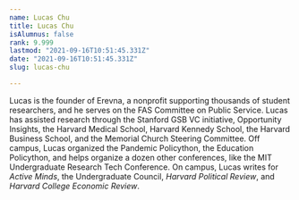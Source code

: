 ```yaml
---
name: Lucas Chu
title: Lucas Chu
isAlumnus: false
rank: 9.999
lastmod: "2021-09-16T10:51:45.331Z"
date: "2021-09-16T10:51:45.331Z"
slug: lucas-chu

---
```

Lucas is the founder of Erevna, a nonprofit supporting thousands of student researchers, and he serves on the FAS Committee on Public Service. Lucas has assisted research through the Stanford GSB VC initiative, Opportunity Insights, the Harvard Medical School, Harvard Kennedy School, the Harvard Business School, and the Memorial Church Steering Committee. Off campus, Lucas organized the Pandemic Policython, the Education Policython, and helps organize a dozen other conferences, like the MIT Undergraduate Research Tech Conference. On campus, Lucas writes for *Active Minds*, the Undergraduate Council, *Harvard Political Review*, and *Harvard College Economic Review*.